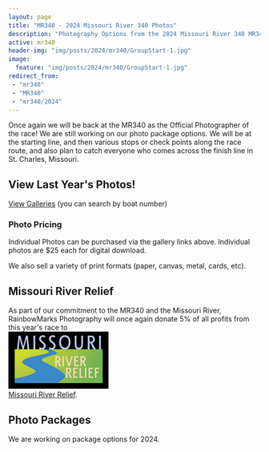 ```yaml
---
layout: page
title: "MR340 - 2024 Missouri River 340 Photos"
description: "Photography Options from the 2024 Missouri River 340 MR340 paddle race"
active: mr340
header-img: "img/posts/2024/mr340/GroupStart-1.jpg"
image:
  feature: "img/posts/2024/mr340/GroupStart-1.jpg"
redirect_from: 
 - "mr340"
 - "MR340"
 - "mr340/2024"
---
```

<div class="row">
  <div class="col-md-12">
  </div>
</div>

<div class="row">
  <div class="col-md-8">
    <p>Once again we will be back at the MR340 as the Official Photographer of the race! We are still working on our photo package options. We will be at the starting line, and then various stops or check points along the race route, and also plan to catch everyone who comes across the finish line in St. Charles, Missouri. </p>


  </div>
  <div class="col-md-4">
    <h2>View Last Year's Photos!</h2>
    <a href="https://photos.rainbowmarks.com/2023/Watersports/MR340">View Galleries</a> (you can search by boat number)
  </div>
</div>
<div class="row">
  <div class="col-md-12">
  <h3>Photo Pricing</h3>
    <p>Individual Photos can be purchased via the gallery links above. Individual photos are $25 each for digital download.</p>
    <p>We also sell a variety of print formats (paper, canvas, metal, cards, etc).</p>
  </div>
</div>
<div class="row">
  <div class="col-md-6">
    <h2>Missouri River Relief</h2>
    <p>As part of our commitment to the MR340 and the Missouri River, RainbowMarks Photography will once again donate 5% of all profits from this year's race to <br /><a href="https://riverrelief.org/" target="_blank"><img src="/img/MRR-logo-color-WEB-200px.png" border="0"><br />Missouri River Relief</a>.</p>
  </div>
</div>

<div class="row">
  <div class="col-12">
    <h2>Photo Packages </h2>
    <p>We are working on package options for 2024.</p>
  </div>
</div>